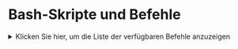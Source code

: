 # Bash-Skripte und Befehle

<details>
  <summary>Klicken Sie hier, um die Liste der verfügbaren Befehle anzuzeigen</summary>
  
  <!-- commands_start -->

- **update_commands.sh
).*' "$SCRIPT")**:
  `wget -O update_commands.sh "https://raw.githubusercontent.com/CreaMate-Consulting/bash-scripts-for-ubuntu/main/build/update_commands.sh" && bash update_commands.sh
).*' "$SCRIPT")`

- **modsecurity_latest_ubuntu20.04.sh**:
  `wget -O modsecurity_latest_ubuntu20.04.sh "https://raw.githubusercontent.com/CreaMate-Consulting/bash-scripts-for-ubuntu/main/ubuntu20.04/ModSecurity/modsecurity_latest_ubuntu20.04.sh" && bash modsecurity_latest_ubuntu20.04.sh`

- **zabbix_6.2_ubuntu20.04_agent.sh**:
  `   wget "https://raw.githubusercontent.com/CreaMate-Consulting/bash-scripts-for-ubuntu/main/ubuntu20.04/Zabbix/zabbix_6.2_ubuntu20.04_agent.sh" && bash zabbix_6.2_ubuntu20.04_agent.sh`

- **lamp_ubuntu22.04.sh**:
  `wget "https://raw.githubusercontent.com/CreaMate-Consulting/bash-scripts-for-ubuntu/main/ubuntu20.04/LAMP/lamp_ubuntu20.04.sh" && bash lamp_ubuntu20.04.sh`

- **zabbix_6.2_ubuntu22.04_server_frontend_agent.sh**:
  `   wget -O zabbix_6.2_ubuntu22.04_server_frontend_agent.sh "https://raw.githubusercontent.com/CreaMate-Consulting/bash-scripts-for-ubuntu/main/ubuntu22.04/Zabbix/zabbix_6.2_ubuntu22.04_server_frontend_agent.sh" && bash zabbix_6.2_ubuntu22.04_server_frontend_agent.sh`

- **zabbix_6.2_ubuntu22.04_agent.sh**:
  `   wget -O zabbix_6.2_ubuntu22.04_agent.sh "https://raw.githubusercontent.com/CreaMate-Consulting/bash-scripts-for-ubuntu/main/ubuntu22.04/Zabbix/zabbix_6.2_ubuntu22.04_agent.sh" && bash zabbix_6.2_ubuntu22.04_agent.sh`

- **lamp_ubuntu22.04.sh**:
  `wget -O update_commands.sh "https://raw.githubusercontent.com/CreaMate-Consulting/bash-scripts-for-ubuntu/main/build/update_commands.sh" && bash update_commands.sh`

  <!-- commands_end -->

</details>

